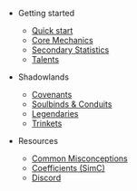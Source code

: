 - Getting started

  - [Quick start]()
  - [Core Mechanics](discipline.md)
  - [Secondary Statistics](stats.md)
  - [Talents](talents.md)

- Shadowlands

  - [Covenants](covenants.md)
  - [Soulbinds & Conduits](soulbinds.md)
  - [Legendaries](legendaries.md)
  - [Trinkets](trinkets.md)

- Resources
  - [Common Misconceptions](common-misconceptions.md)
  - [Coefficients (SimC)](https://github.com/simulationcraft/simc/blob/shadowlands/engine/dbc/generated/sc_scale_data.inc)
  - [Discord](https://discord.gg/focusedwill)
